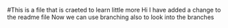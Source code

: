 #This is a file that is craeted to learn little more
 Hi I have added a change to the readme file
 Now we can use branching also to look into the branches 
